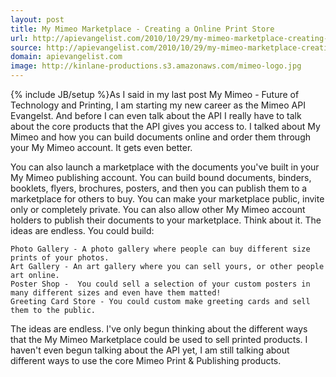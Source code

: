 ```yaml
---
layout: post
title: My Mimeo Marketplace - Creating a Online Print Store
url: http://apievangelist.com/2010/10/29/my-mimeo-marketplace-creating-a-online-print-store/
source: http://apievangelist.com/2010/10/29/my-mimeo-marketplace-creating-a-online-print-store/
domain: apievangelist.com
image: http://kinlane-productions.s3.amazonaws.com/mimeo-logo.jpg
---
```

{% include JB/setup %}As I said in my last post My Mimeo - Future of Technology and Printing, I am starting my new career as the Mimeo API Evangelst.  And before I can even talk about the API I really have to talk about the core products that the API gives you access to.
I talked about My Mimeo and how you can build documents online and order them through your My Mimeo account.  It gets even better.

You can also launch a marketplace with the documents you've built in your My Mimeo publishing account.  You can build bound documents, binders, booklets, flyers, brochures, posters, and then you can publish them to a marketplace for others to buy.
You can make your marketplace public, invite only or completely private.   You can also allow other My Mimeo account holders to publish their documents to your marketplace.
Think about it.  The ideas are endless.  You could build:

	Photo Gallery - A photo gallery where people can buy different size prints of your photos.
	Art Gallery - An art gallery where you can sell yours, or other people art online.
	Poster Shop -  You could sell a selection of your custom posters in many different sizes and even have them matted!
	Greeting Card Store - You could custom make greeting cards and sell them to the public.

The ideas are endless.  I've only begun thinking about the different ways that the My Mimeo Marketplace could be used to sell printed products.
I haven't even begun talking about the API yet, I am still talking about different ways to use the core Mimeo Print &amp; Publishing products.
